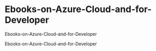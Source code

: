 # Ebooks-on-Azure-Cloud-and-for-Developer

Ebooks-on-Azure-Cloud-and-for-Developer

Ebooks-on-Azure-Cloud-and-for-Developer
